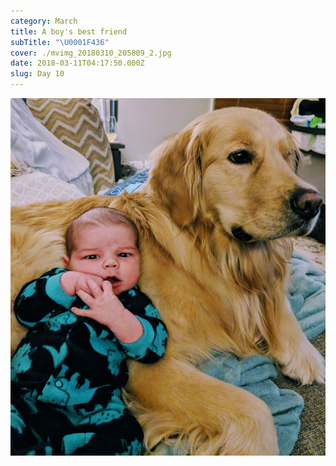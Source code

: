 ```yaml
---
category: March
title: A boy's best friend
subTitle: "\U0001F436"
cover: ./mvimg_20180310_205809_2.jpg
date: 2018-03-11T04:17:50.000Z
slug: Day 10
---
```

![null](./mvimg_20180310_205809_2.jpg)
